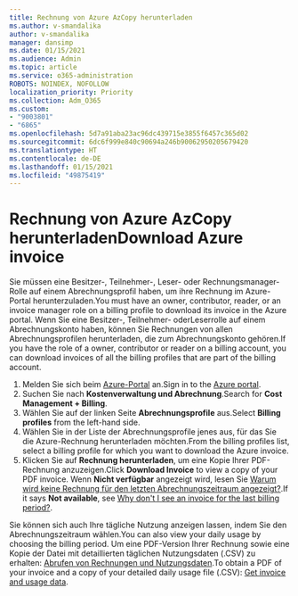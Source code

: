 ```yaml
---
title: Rechnung von Azure AzCopy herunterladen
ms.author: v-smandalika
author: v-smandalika
manager: dansimp
ms.date: 01/15/2021
ms.audience: Admin
ms.topic: article
ms.service: o365-administration
ROBOTS: NOINDEX, NOFOLLOW
localization_priority: Priority
ms.collection: Adm_O365
ms.custom:
- "9003801"
- "6865"
ms.openlocfilehash: 5d7a91aba23ac96dc439715e3855f6457c365d02
ms.sourcegitcommit: 6dc6f999e840c90694a246b90062950205679420
ms.translationtype: HT
ms.contentlocale: de-DE
ms.lasthandoff: 01/15/2021
ms.locfileid: "49875419"
---
```

# <a name="download-azure-invoice"></a><span data-ttu-id="4c4e0-102">Rechnung von Azure AzCopy herunterladen</span><span class="sxs-lookup"><span data-stu-id="4c4e0-102">Download Azure invoice</span></span>

<span data-ttu-id="4c4e0-103">Sie müssen eine Besitzer-, Teilnehmer-, Leser- oder Rechnungsmanager-Rolle auf einem Abrechnungsprofil haben, um ihre Rechnung im Azure-Portal herunterzuladen.</span><span class="sxs-lookup"><span data-stu-id="4c4e0-103">You must have an owner, contributor, reader, or an invoice manager role on a billing profile to download its invoice in the Azure portal.</span></span> <span data-ttu-id="4c4e0-104">Wenn Sie eine Besitzer-, Teilnehmer- oderLeserrolle auf einem Abrechnungskonto haben, können Sie Rechnungen von allen Abrechnungsprofilen herunterladen, die zum Abrechnungskonto gehören.</span><span class="sxs-lookup"><span data-stu-id="4c4e0-104">If you have the role of a owner, contributor or reader on a billing account, you can download invoices of all the billing profiles that are part of the billing account.</span></span>

1. <span data-ttu-id="4c4e0-105">Melden Sie sich beim [Azure-Portal](https://portal.azure.com/) an.</span><span class="sxs-lookup"><span data-stu-id="4c4e0-105">Sign in to the [Azure portal](https://portal.azure.com/).</span></span>
2. <span data-ttu-id="4c4e0-106">Suchen Sie nach **Kostenverwaltung und Abrechnung**.</span><span class="sxs-lookup"><span data-stu-id="4c4e0-106">Search for **Cost Management + Billing**.</span></span>
3. <span data-ttu-id="4c4e0-107">Wählen Sie auf der linken Seite **Abrechnungsprofile** aus.</span><span class="sxs-lookup"><span data-stu-id="4c4e0-107">Select **Billing profiles** from the left-hand side.</span></span>
4. <span data-ttu-id="4c4e0-108">Wählen Sie in der Liste der Abrechnungsprofile jenes aus, für das Sie die Azure-Rechnung herunterladen möchten.</span><span class="sxs-lookup"><span data-stu-id="4c4e0-108">From the billing profiles list, select a billing profile for which you want to download the Azure invoice.</span></span>
5. <span data-ttu-id="4c4e0-109">Klicken Sie auf **Rechnung herunterladen**, um eine Kopie Ihrer PDF-Rechnung anzuzeigen.</span><span class="sxs-lookup"><span data-stu-id="4c4e0-109">Click **Download Invoice** to view a copy of your PDF invoice.</span></span> <span data-ttu-id="4c4e0-110">Wenn **Nicht verfügbar** angezeigt wird, lesen Sie [Warum wird keine Rechnung für den letzten Abrechnungszeitraum angezeigt?](https://docs.microsoft.com/azure/cost-management-billing/manage/download-azure-invoice-daily-usage-date).</span><span class="sxs-lookup"><span data-stu-id="4c4e0-110">If it says **Not available**, see [Why don't I see an invoice for the last billing period?](https://docs.microsoft.com/azure/cost-management-billing/manage/download-azure-invoice-daily-usage-date).</span></span>

<span data-ttu-id="4c4e0-111">Sie können sich auch Ihre tägliche Nutzung anzeigen lassen, indem Sie den Abrechnungszeitraum wählen.</span><span class="sxs-lookup"><span data-stu-id="4c4e0-111">You can also view your daily usage by choosing the billing period.</span></span> <span data-ttu-id="4c4e0-112">Um eine PDF-Version Ihrer Rechnung sowie eine Kopie der Datei mit detaillierten täglichen Nutzungsdaten (.CSV) zu erhalten: [Abrufen von Rechnungen und Nutzungsdaten](https://docs.microsoft.com/azure/cost-management-billing/manage/download-azure-invoice-daily-usage-date).</span><span class="sxs-lookup"><span data-stu-id="4c4e0-112">To obtain a PDF of your invoice and a copy of your detailed daily usage file (.CSV): [Get invoice and usage data](https://docs.microsoft.com/azure/cost-management-billing/manage/download-azure-invoice-daily-usage-date).</span></span>
